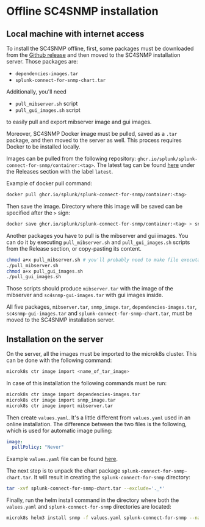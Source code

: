 # Offline SC4SNMP installation

## Local machine with internet access
To install the SC4SNMP offline, first, some packages must be downloaded from the [Github release](https://github.com/splunk/splunk-connect-for-snmp/releases) and then moved
to the SC4SNMP installation server. Those packages are:

- `dependencies-images.tar`
- `splunk-connect-for-snmp-chart.tar`

Additionally, you'll need 

- `pull_mibserver.sh` script
- `pull_gui_images.sh` script

to easily pull and export mibserver image and gui images.

Moreover, SC4SNMP Docker image must be pulled, saved as a `.tar` package, and then moved to the server as well. 
This process requires Docker to be installed locally.

Images can be pulled from the following repository: `ghcr.io/splunk/splunk-connect-for-snmp/container:<tag>`. 
The latest tag can be found [here](https://github.com/splunk/splunk-connect-for-snmp) under the Releases section with the label `latest`.

Example of docker pull command:

```bash
docker pull ghcr.io/splunk/splunk-connect-for-snmp/container:<tag>
```

Then save the image. Directory where this image will be saved can be specified after the `>` sign:

```bash
docker save ghcr.io/splunk/splunk-connect-for-snmp/container:<tag> > snmp_image.tar
```

Another packages you have to pull is the mibserver and gui images. You can do it by executing `pull_mibserver.sh` and 
`pull_gui_images.sh` scripts from the Release section, or copy-pasting its content.

```bash
chmod a+x pull_mibserver.sh # you'll probably need to make file executable
./pull_mibserver.sh
chmod a+x pull_gui_images.sh
./pull_gui_images.sh
```

Those scripts should produce `mibserver.tar` with the image of the mibserver and `sc4snmp-gui-images.tar` with gui images inside.

All five packages, `mibserver.tar`, `snmp_image.tar`, `dependencies-images.tar`, `sc4snmp-gui-images.tar` and `splunk-connect-for-snmp-chart.tar`, must be moved to the SC4SNMP installation server.

## Installation on the server

On the server, all the images must be imported to the microk8s cluster. This can be done with the following command:

```bash
microk8s ctr image import <name_of_tar_image>
```

In case of this installation the following commands must be run:

```bash
microk8s ctr image import dependencies-images.tar
microk8s ctr image import snmp_image.tar
microk8s ctr image import mibserver.tar
```

Then create `values.yaml`. It's a little different from `values.yaml` used in an online installation. 
The difference between the two files is the following, which is used for automatic image pulling:

```yaml
image:
  pullPolicy: "Never"
```

Example `values.yaml` file can be found [here][offline_doc_link].

The next step is to unpack the chart package `splunk-connect-for-snmp-chart.tar`. It will result in creating the `splunk-connect-for-snmp` directory:

```bash
tar -xvf splunk-connect-for-snmp-chart.tar --exclude='._*'
```

Finally, run the helm install command in the directory where both the `values.yaml` and `splunk-connect-for-snmp` directories are located:

```bash
microk8s helm3 install snmp -f values.yaml splunk-connect-for-snmp --namespace=sc4snmp --create-namespace
```

[offline_doc_link]: https://github.com/splunk/splunk-connect-for-snmp/blob/main/examples/offline_installation_values.md